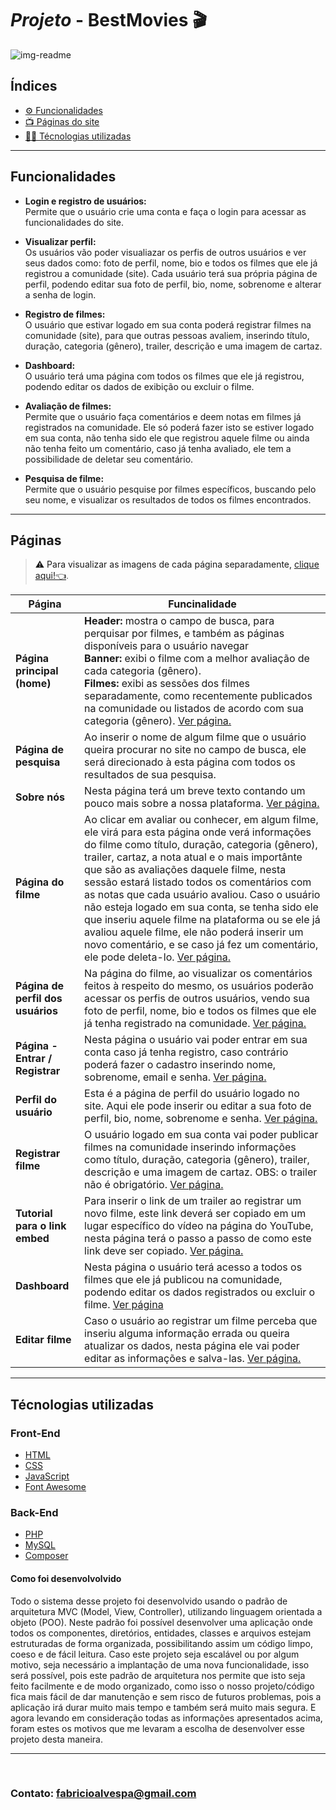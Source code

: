 # ***Projeto*** - BestMovies 🎬

![img-readme](https://user-images.githubusercontent.com/79289410/228351460-19fbb035-f3d2-4742-9847-7284d2a40c97.png)

## Índices
- <a href="#funcionalidades">⚙️ Funcionalidades <a>
- <a href="#páginas">📺 Páginas do site<a>
- <a href="#técnologias-utilizadas">👨‍💻 Técnologias utilizadas <a>

---
  
## Funcionalidades
  - **Login e registro de usuários:** <br>
  Permite que o usuário crie uma conta e faça o login para acessar as funcionalidades do site.
  
  - **Visualizar perfil:** <br>
  Os usuários vão poder visualiazar os perfis de outros usuários e ver seus dados como: foto de perfil, nome, bio e todos os filmes que ele já registrou a comunidade (site).
   Cada usuário terá sua própria página de perfil, podendo editar sua foto de perfil, bio, nome, sobrenome e alterar a senha de login.
  
  - **Registro de filmes:** <br>
   O usuário que estivar logado em sua conta poderá registrar filmes na comunidade (site), para que outras pessoas avaliem, inserindo título, duração, categoria (gênero), trailer, descrição e uma imagem de cartaz.
  
  - **Dashboard:** <br>
   O usuário terá uma página com todos os filmes que ele já registrou, podendo editar os dados de exibição ou excluir o filme.
  
  - **Avaliação de filmes:** <br>
   Permite que o usuário faça comentários e deem notas em filmes já registrados na comunidade. Ele só poderá fazer isto se estiver logado em sua conta, não tenha sido ele que registrou aquele filme ou ainda não tenha feito um comentário, caso já tenha avaliado, ele tem a possibilidade de deletar seu comentário.
  
  - **Pesquisa de filme:** <br>
   Permite que o usuário pesquise por filmes específicos, buscando pelo seu nome, e visualizar os resultados de todos os filmes encontrados.
  
  ---
  
  ## Páginas
  >⚠️ Para visualizar as imagens de cada página separadamente, [clique aqui!👈](https://github.com/Fabriciope/BestMovies/tree/main/imgs-paginas).
  
| Página | Funcinalidade |
|--------|---------------|
|**Página principal (home)**|**Header:** mostra o campo de busca, para perquisar por filmes, e também as páginas disponíveis para o usuário navegar<br>**Banner:** exibi o filme com a melhor avaliação de cada categoria (gênero).<br>**Filmes:** exibi as sessões dos filmes separadamente, como recentemente publicados na comunidade ou listados de acordo com sua categoria (gênero). [Ver página.](https://github.com/Fabriciope/BestMovies/tree/main/imgs-paginas/home)|
|**Página de pesquisa**| Ao inserir o nome de algum filme que o usuário queira procurar no site no campo de busca, ele será direcionado à esta página com todos os resultados de sua pesquisa.|
|**Sobre nós**| Nesta página terá um breve texto contando um pouco mais sobre a nossa plataforma. [Ver página.](https://github.com/Fabriciope/BestMovies/tree/main/imgs-paginas/sobre%20nos)|
|**Página do filme**| Ao clicar em avaliar ou conhecer, em algum filme, ele virá para esta página onde verá informações do filme como título, duração, categoria (gênero), trailer, cartaz, a nota atual e o mais importânte que são as avaliações daquele filme, nesta sessão estará listado todos os comentários com as notas que cada usuário avaliou. Caso o usuário não esteja logado em sua conta, se tenha sido ele que inseriu aquele filme na plataforma ou se ele já avaliou aquele filme, ele não poderá inserir um novo comentário, e se caso já fez um comentário, ele pode deleta-lo. [Ver página.](https://github.com/Fabriciope/BestMovies/tree/main/imgs-paginas/filme)|
|**Página de perfil dos usuários**| Na página do filme, ao visualizar os comentários feitos à respeito do mesmo, os usuários poderão acessar os perfis de outros usuários, vendo sua foto de perfil, nome, bio e todos os filmes que ele já tenha registrado na comunidade. [Ver página.](https://github.com/Fabriciope/BestMovies/tree/main/imgs-paginas/peril%20usuarios)|
|**Página - Entrar / Registrar**| Nesta página o usuário vai poder entrar em sua conta caso já tenha registro, caso contrário poderá fazer o cadastro inserindo nome, sobrenome, email e senha. [Ver página.](https://github.com/Fabriciope/BestMovies/tree/main/imgs-paginas/entrar-registrar)|
|**Perfil do usuário**| Esta é a página de perfil do usuário logado no site. Aqui ele pode inserir ou editar a sua foto de perfil, bio, nome, sobrenome e senha. [Ver página.](https://github.com/Fabriciope/BestMovies/tree/main/imgs-paginas/perfil%20usuario)|
|**Registrar filme**| O usuário logado em sua conta vai poder publicar filmes na comunidade inserindo informações como título, duração, categoria (gênero), trailer, descrição e uma imagem de cartaz. OBS: o trailer não é obrigatório. [Ver página.](https://github.com/Fabriciope/BestMovies/tree/main/imgs-paginas/registrar%20filme)|
|**Tutorial para o link embed**| Para inserir o link de um trailer ao registrar um novo filme, este link deverá ser copiado em um lugar específico do vídeo na página do YouTube, nesta página terá o passo a passo de como este link deve ser copiado. [Ver página.](https://github.com/Fabriciope/BestMovies/tree/main/imgs-paginas/tutorial)|
|**Dashboard**| Nesta página o usuário terá acesso a todos os filmes que ele já publicou na comunidade, podendo editar os dados registrados ou excluir o filme. [Ver página](https://github.com/Fabriciope/BestMovies/tree/main/imgs-paginas/dashboard)|
|**Editar filme**| Caso o usuário ao registrar um filme perceba que inseriu alguma informação errada ou queira atualizar os dados, nesta página ele vai poder editar as informações e salva-las. [Ver página.](https://github.com/Fabriciope/BestMovies/tree/main/imgs-paginas/editar%20filme)|
  
  ---

## Técnologias utilizadas
### Front-End
- [HTML](https://developer.mozilla.org/pt-BR/docs/Web/HTML)
- [CSS](https://developer.mozilla.org/pt-BR/docs/Web/CSS)
- [JavaScript](https://developer.mozilla.org/pt-BR/docs/Web/JavaScript)
- [Font Awesome](https://fontawesome.com)

### Back-End
- [PHP](https://www.php.net)
- [MySQL](https://www.mysql.com)
- [Composer](https://getcomposer.org)

#### Como foi desenvolvolvido
  Todo o sistema desse projeto foi desenvolvido usando o padrão de arquitetura MVC (Model, View, Controller), utilizando linguagem orientada a objeto (POO). Neste padrão foi possível desenvolver uma aplicação onde todos os componentes, diretórios, entidades, classes e arquivos estejam estruturadas de forma organizada, possibilitando assim um código limpo, coeso e de fácil leitura. Caso este projeto seja escalável ou por algum motivo, seja necessário a implantação de uma nova funcionalidade, isso será possível, pois este padrão de arquitetura nos permite que isto seja feito facilmente e de modo organizado, como isso o nosso projeto/código fica mais fácil de dar manutenção e sem risco de futuros problemas, pois a aplicação irá durar muito mais tempo e também será muito mais segura. 
  E agora levando em consideração todas as informações apresentados acima, foram estes os motivos que me levaram a escolha de desenvolver esse projeto desta maneira.

  --- 
  <br>
  
  ### Contato: <a target="_black" href="mailto:fabricioalvespa@gmail.com"> fabricioalvespa@gmail.com <a>
